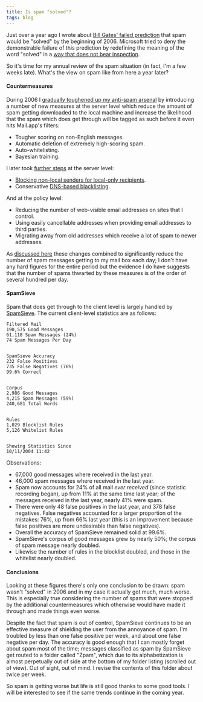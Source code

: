 ```yaml
---
title: Is spam "solved"?
tags: blog
---
```


Just over a year ago I wrote about [Bill Gates' failed prediction](http://typechecked.net/a/about/wincent/weblog/archives/2006/01/spam_to_be_elim.php) that spam would be "solved" by the beginning of 2006. Microsoft tried to deny the demonstrable failure of this prediction by redefining the meaning of the word "solved" in a [way that does not bear inspection](http://typechecked.net/a/about/wincent/weblog/archives/2006/01/spam_will_be_so.php).

So it's time for my annual review of the spam situation (in fact, I'm a few weeks late). What's the view on spam like from here a year later?

#### Countermeasures

During 2006 I [gradually toughened up my anti-spam arsenal](http://typechecked.net/a/knowledge-base/archives/2006/06/clamping_down_o.php) by introducing a number of new measures at the server level which reduce the amount of spam getting downloaded to the local machine and increase the likelihood that the spam which does get through will be tagged as such before it even hits Mail.app's filters:

-   Tougher scoring on non-English messages.
-   Automatic deletion of extremely high-scoring spam.
-   Auto-whitelisting.
-   Bayesian training.

I later took [further steps](http://typechecked.net/wiki/Combatting_spam) at the server level:

-   [Blocking non-local senders for local-only recipients](http://typechecked.net/wiki/Blocking_non-local_senders_for_local-only_recipients).
-   Conservative [DNS-based blacklisting](http://typechecked.net/wiki/DNS-based_blacklisting).

And at the policy level:

-   Reducing the number of web-visible email addresses on sites that I control.
-   Using easily cancellable addresses when providing email addresses to third parties.
-   Migrating away from old addresses which receive a lot of spam to newer addresses.

As [discussed here](http://typechecked.net/wiki/Combatting_spam) these changes combined to significantly reduce the number of spam messages getting to my mail box each day; I don't have any hard figures for the entire period but the evidence I do have suggests that the number of spams thwarted by these measures is of the order of several hundred per day.

#### SpamSieve

Spam that does get through to the client level is largely handled by [SpamSieve](http://typechecked.net/a/about/wincent/weblog/archives/2005/11/spamsieve_one_y.php). The current client-level statistics are as follows:

    Filtered Mail
    190,575 Good Messages
    61,118 Spam Messages (24%)
    74 Spam Messages Per Day


    SpamSieve Accuracy
    232 False Positives
    735 False Negatives (76%)
    99.6% Correct


    Corpus
    2,986 Good Messages
    4,215 Spam Messages (59%)
    240,681 Total Words


    Rules
    1,029 Blocklist Rules
    5,126 Whitelist Rules


    Showing Statistics Since
    10/11/2004 11:42

Observations:

-   67,000 good messages where received in the last year.
-   46,000 spam messages where received in the last year.
-   Spam now accounts for 24% of all mail _ever received_ (since statistic recording began), up from 11% at the same time last year; of the messages received in the last year, nearly 41% were spam.
-   There were only 48 false positives in the last year, and 378 false negatives. False negatives accounted for a larger proportion of the mistakes: 76%, up from 66% last year (this is an improvement because false positives are more undesirable than false negatives).
-   Overall the accuracy of SpamSieve remained solid at 99.6%.
-   SpamSieve's corpus of good messages grew by nearly 50%; the corpus of spam message nearly doubled.
-   Likewise the number of rules in the blocklist doubled, and those in the whitelist nearly doubled.

#### Conclusions

Looking at these figures there's only one conclusion to be drawn: spam wasn't "solved" in 2006 and in my case it actually got much, much worse. This is especially true considering the number of spams that were stopped by the additional countermeasures which otherwise would have made it through and made things even worse.

Despite the fact that spam is out of control, SpamSieve continues to be an effective measure of shielding the user from the annoyance of spam. I'm troubled by less than one false positive per week, and about one false negative per day. The accuracy is good enough that I can mostly forget about spam most of the time; messages classified as spam by SpamSieve get routed to a folder called "Zpam", which due to its alphabetization is almost perpetually out of side at the bottom of my folder listing (scrolled out of view). Out of sight, out of mind. I revise the contents of this folder about twice per week.

So spam is getting worse but life is still good thanks to some good tools. I will be interested to see if the same trends continue in the coming year.
